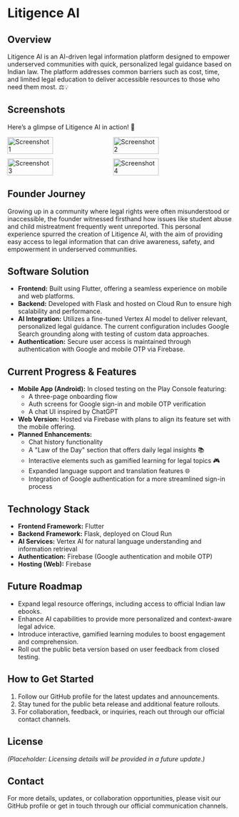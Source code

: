 # Litigence AI

## Overview
Litigence AI is an AI-driven legal information platform designed to empower underserved communities with quick, personalized legal guidance based on Indian law. The platform addresses common barriers such as cost, time, and limited legal education to deliver accessible resources to those who need them most. ⚖️💡

## Screenshots
Here’s a glimpse of Litigence AI in action! 📸  

<div style="display: flex; flex-wrap: wrap; gap: 10px;">
  <img src="https://github.com/user-attachments/assets/a6218986-3100-4be7-b474-83f7cdd788de" alt="Screenshot 1" width="45%">
  <img src="https://github.com/user-attachments/assets/9c1fb038-e7ef-4cc1-ad22-fe0cc16d1993" alt="Screenshot 2" width="45%">
  <img src="https://github.com/user-attachments/assets/d884efcc-41b5-4ce9-8ae2-376bf35ee2aa" alt="Screenshot 3" width="45%">
  <img src="https://github.com/user-attachments/assets/50746671-99c9-4bb3-b4f4-b1d9a0161d8a" alt="Screenshot 4" width="45%">
</div>

## Founder Journey
Growing up in a community where legal rights were often misunderstood or inaccessible, the founder witnessed firsthand how issues like student abuse and child mistreatment frequently went unreported. This personal experience spurred the creation of Litigence AI, with the aim of providing easy access to legal information that can drive awareness, safety, and empowerment in underserved communities.

## Software Solution
- **Frontend:** Built using Flutter, offering a seamless experience on mobile and web platforms.
- **Backend:** Developed with Flask and hosted on Cloud Run to ensure high scalability and performance.
- **AI Integration:** Utilizes a fine-tuned Vertex AI model to deliver relevant, personalized legal guidance. The current configuration includes Google Search grounding along with testing of custom data approaches.
- **Authentication:** Secure user access is maintained through authentication with Google and mobile OTP via Firebase.

## Current Progress & Features
- **Mobile App (Android):** In closed testing on the Play Console featuring:
  - A three-page onboarding flow
  - Auth screens for Google sign-in and mobile OTP verification
  - A chat UI inspired by ChatGPT
- **Web Version:** Hosted via Firebase with plans to align its feature set with the mobile offering.
- **Planned Enhancements:**
  - Chat history functionality
  - A "Law of the Day" section that offers daily legal insights 📚
  - Interactive elements such as gamified learning for legal topics 🎮
  - Expanded language support and translation features 🌐
  - Integration of Google authentication for a more streamlined sign-in process

## Technology Stack
- **Frontend Framework:** Flutter
- **Backend Framework:** Flask, deployed on Cloud Run
- **AI Services:** Vertex AI for natural language understanding and information retrieval
- **Authentication:** Firebase (Google authentication and mobile OTP)
- **Hosting (Web):** Firebase

## Future Roadmap
- Expand legal resource offerings, including access to official Indian law ebooks.
- Enhance AI capabilities to provide more personalized and context-aware legal advice.
- Introduce interactive, gamified learning modules to boost engagement and comprehension.
- Roll out the public beta version based on user feedback from closed testing.

## How to Get Started
1. Follow our GitHub profile for the latest updates and announcements.
2. Stay tuned for the public beta release and additional feature rollouts.
3. For collaboration, feedback, or inquiries, reach out through our official contact channels.

## License
*(Placeholder: Licensing details will be provided in a future update.)*

## Contact
For more details, updates, or collaboration opportunities, please visit our GitHub profile or get in touch through our official communication channels.
